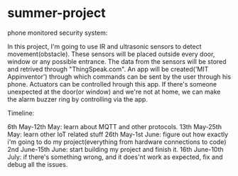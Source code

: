 # summer-project
phone monitored security system:

In this project, I'm going to use IR and ultrasonic sensors to detect movement(obstacle). These sensors will be placed outside every door, window or any possible entrance.
The data from the sensors will be stored and retrived through "ThingSpeak.com". An app will be created('MIT Appinventor') through which commands can be sent by the user through
his phone. Actuators can be controlled hrough this app. If there's someone unexpected at the door(or window) and we're not at home, we can make the alarm buzzer ring by 
controlling via the app.

Timeline:

6th May-12th May: learn about MQTT and other protocols.
13th May-25th May: learn other IoT related stuff
26th May-1st June: figure out how exactly i'm going to do my project(everything from hardware connections to code)
2nd June-15th June: start building my project and finish it.
16th June-10th July: if there's something wrong, and it does'nt work as expected, fix and debug all the issues.
